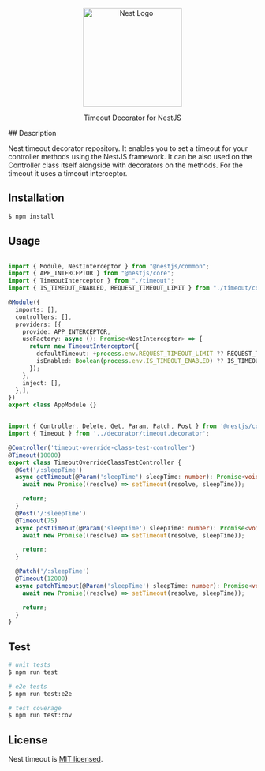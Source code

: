 <p align="center">
  <a href="http://nestjs.com/" target="blank"><img src="https://nestjs.com/img/logo-small.svg" width="200" alt="Nest Logo" /></a>
</p>

[circleci-image]: https://img.shields.io/circleci/build/github/nestjs/nest/master?token=abc123def456
[circleci-url]: https://circleci.com/gh/nestjs/nest

  <p align="center">Timeout Decorator for NestJS</p>
## Description

Nest timeout decorator repository. It enables you to set a timeout for your controller methods using the NestJS
framework. It can be also used on the Controller class itself alongside with decorators on the methods. For
the timeout it uses a timeout interceptor.

## Installation

```bash
$ npm install
```

## Usage

```typescript

import { Module, NestInterceptor } from "@nestjs/common";
import { APP_INTERCEPTOR } from "@nestjs/core";
import { TimeoutInterceptor } from "./timeout";
import { IS_TIMEOUT_ENABLED, REQUEST_TIMEOUT_LIMIT } from "./timeout/constants";

@Module({
  imports: [],
  controllers: [],
  providers: [{
    provide: APP_INTERCEPTOR,
    useFactory: async (): Promise<NestInterceptor> => {
      return new TimeoutInterceptor({
        defaultTimeout: +process.env.REQUEST_TIMEOUT_LIMIT ?? REQUEST_TIMEOUT_LIMIT,
        isEnabled: Boolean(process.env.IS_TIMEOUT_ENABLED) ?? IS_TIMEOUT_ENABLED,
      });
    },
    inject: [],
  },],
})
export class AppModule {}

```

```typescript

import { Controller, Delete, Get, Param, Patch, Post } from '@nestjs/common';
import { Timeout } from '../decorator/timeout.decorator';

@Controller('timeout-override-class-test-controller')
@Timeout(10000)
export class TimeoutOverrideClassTestController {
  @Get('/:sleepTime')
  async getTimeout(@Param('sleepTime') sleepTime: number): Promise<void> {
    await new Promise((resolve) => setTimeout(resolve, sleepTime));

    return;
  }
  @Post('/:sleepTime')
  @Timeout(75)
  async postTimeout(@Param('sleepTime') sleepTime: number): Promise<void> {
    await new Promise((resolve) => setTimeout(resolve, sleepTime));

    return;
  }

  @Patch('/:sleepTime')
  @Timeout(12000)
  async patchTimeout(@Param('sleepTime') sleepTime: number): Promise<void> {
    await new Promise((resolve) => setTimeout(resolve, sleepTime));

    return;
  }
}
```

## Test

```bash
# unit tests
$ npm run test

# e2e tests
$ npm run test:e2e

# test coverage
$ npm run test:cov
```

## License

Nest timeout is [MIT licensed](LICENSE).

